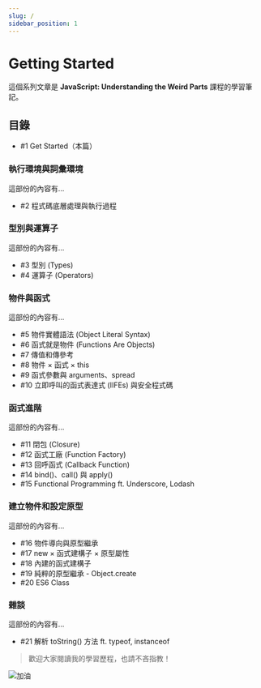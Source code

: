```yaml
---
slug: /
sidebar_position: 1
---
```


# Getting Started

這個系列文章是 **JavaScript: Understanding the Weird Parts** 課程的學習筆記。

## 目錄

- #1 Get Started（本篇）

### 執行環境與詞彙環境

這部份的內容有…

- #2 程式碼底層處理與執行過程

### 型別與運算子

這部份的內容有…

- #3 型別 (Types)
- #4 運算子 (Operators)

### 物件與函式

這部份的內容有…

- #5 物件實體語法 (Object Literal Syntax)
- #6 函式就是物件 (Functions Are Objects)
- #7 傳值和傳參考
- #8 物件 × 函式 × this
- #9 函式參數與 arguments、spread
- #10 立即呼叫的函式表達式 (IIFEs) 與安全程式碼

### 函式進階

這部份的內容有…

- #11 閉包 (Closure)
- #12 函式工廠 (Function Factory)
- #13 回呼函式 (Callback Function)
- #14 bind()、call() 與 apply()
- #15 Functional Programming ft. Underscore, Lodash

### 建立物件和設定原型

這部份的內容有…

- #16 物件導向與原型繼承
- #17 new × 函式建構子 × 原型屬性
- #18 內建的函式建構子
- #19 純粹的原型繼承 - Object.create
- #20 ES6 Class

### 雜談

這部份的內容有…

- #21 解析 toString() 方法 ft. typeof, instanceof

> 歡迎大家閱讀我的學習歷程，也請不吝指教！

![加油](https://i.imgur.com/Xf7ttuI.png)
